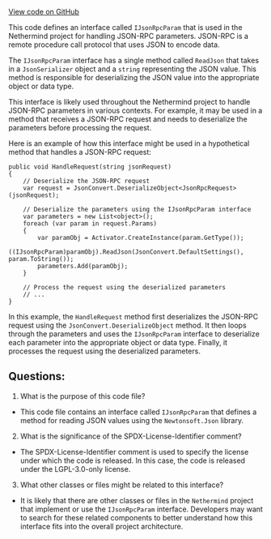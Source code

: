 [View code on GitHub](https://github.com/NethermindEth/nethermind/src/Nethermind/Nethermind.JsonRpc/IJsonRpcParam.cs)

This code defines an interface called `IJsonRpcParam` that is used in the Nethermind project for handling JSON-RPC parameters. JSON-RPC is a remote procedure call protocol that uses JSON to encode data. 

The `IJsonRpcParam` interface has a single method called `ReadJson` that takes in a `JsonSerializer` object and a `string` representing the JSON value. This method is responsible for deserializing the JSON value into the appropriate object or data type. 

This interface is likely used throughout the Nethermind project to handle JSON-RPC parameters in various contexts. For example, it may be used in a method that receives a JSON-RPC request and needs to deserialize the parameters before processing the request. 

Here is an example of how this interface might be used in a hypothetical method that handles a JSON-RPC request:

```
public void HandleRequest(string jsonRequest)
{
    // Deserialize the JSON-RPC request
    var request = JsonConvert.DeserializeObject<JsonRpcRequest>(jsonRequest);

    // Deserialize the parameters using the IJsonRpcParam interface
    var parameters = new List<object>();
    foreach (var param in request.Params)
    {
        var paramObj = Activator.CreateInstance(param.GetType());
        ((IJsonRpcParam)paramObj).ReadJson(JsonConvert.DefaultSettings(), param.ToString());
        parameters.Add(paramObj);
    }

    // Process the request using the deserialized parameters
    // ...
}
```

In this example, the `HandleRequest` method first deserializes the JSON-RPC request using the `JsonConvert.DeserializeObject` method. It then loops through the parameters and uses the `IJsonRpcParam` interface to deserialize each parameter into the appropriate object or data type. Finally, it processes the request using the deserialized parameters.
## Questions: 
 1. What is the purpose of this code file?
- This code file contains an interface called `IJsonRpcParam` that defines a method for reading JSON values using the `Newtonsoft.Json` library.

2. What is the significance of the SPDX-License-Identifier comment?
- The SPDX-License-Identifier comment is used to specify the license under which the code is released. In this case, the code is released under the LGPL-3.0-only license.

3. What other classes or files might be related to this interface?
- It is likely that there are other classes or files in the `Nethermind` project that implement or use the `IJsonRpcParam` interface. Developers may want to search for these related components to better understand how this interface fits into the overall project architecture.